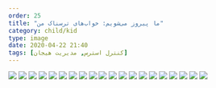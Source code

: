 ```yaml
---
order: 25
title: "ما پیروز می‌شویم: خواب‌های ترسناک من"
category: child/kid
type: image
date: 2020-04-22 21:40
tags: [کنترل استرس, مدیریت هیجان]
---
```


![](../../static/images/kid-victory-chap4-1.png)
![](../../static/images/kid-victory-chap4-2.png)
![](../../static/images/kid-victory-chap4-3.png)
![](../../static/images/kid-victory-chap4-4.png)
![](../../static/images/kid-victory-chap4-5.png)
![](../../static/images/kid-victory-chap4-6.png)
![](../../static/images/kid-victory-chap4-7.png)
![](../../static/images/kid-victory-chap4-8.png)
![](../../static/images/kid-victory-chap4-9.png)
![](../../static/images/kid-victory-chap4-10.png)
![](../../static/images/kid-victory-chap4-11.png)
![](../../static/images/kid-victory-chap4-12.png)
![](../../static/images/kid-victory-chap4-13.png)
![](../../static/images/kid-victory-chap4-14.png)
![](../../static/images/kid-victory-chap4-15.png)
![](../../static/images/kid-victory-chap4-16.png)
![](../../static/images/kid-victory-chap4-17.png)
![](../../static/images/kid-victory-chap4-18.png)
![](../../static/images/kid-victory-chap4-19.png)
![](../../static/images/kid-victory-chap4-20.png)
